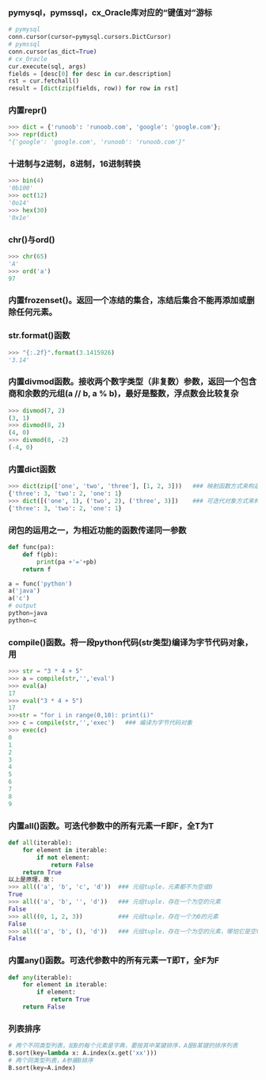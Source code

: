 ### pymysql，pymssql，cx_Oracle库对应的“键值对”游标
```python
# pymysql
conn.cursor(cursor=pymysql.cursors.DictCursor)
# pymssql
conn.cursor(as_dict=True)
# cx_Oracle
cur.execute(sql, args)
fields = [desc[0] for desc in cur.description]
rst = cur.fetchall()
result = [dict(zip(fields, row)) for row in rst]
```
### 内置repr()
```python
>>> dict = {'runoob': 'runoob.com', 'google': 'google.com'};
>>> repr(dict)
"{'google': 'google.com', 'runoob': 'runoob.com'}"
```
### 十进制与2进制，8进制，16进制转换
```python
>>> bin(4)
'0b100'
>>> oct(12)
'0o14'
>>> hex(30)
'0x1e'
```
### chr()与ord()
```python
>>> chr(65)
'A'
>>> ord('a')
97
```

### 内置frozenset()。返回一个冻结的集合，冻结后集合不能再添加或删除任何元素。

### str.format()函数
```python
>>> "{:.2f}".format(3.1415926)
'3.14'
```
### 内置divmod函数。接收两个数字类型（非复数）参数，返回一个包含商和余数的元组(a // b, a % b)，最好是整数，浮点数会比较复杂
```python
>>> divmod(7, 2)
(3, 1)
>>> divmod(8, 2)
(4, 0)
>>> divmod(8, -2)
(-4, 0)
```

### 内置dict函数
```python
>>> dict(zip(['one', 'two', 'three'], [1, 2, 3]))   ### 映射函数方式来构造字典
{'three': 3, 'two': 2, 'one': 1} 
>>> dict([('one', 1), ('two', 2), ('three', 3)])    ### 可迭代对象方式来构造字典,且每个元素只有两位数据
{'three': 3, 'two': 2, 'one': 1}
```

### 闭包的运用之一，为相近功能的函数传递同一参数
```python
def func(pa):
    def f(pb):
        print(pa +'='+pb)
    return f

a = func('python')
a('java')
a('c')
# output
python=java
python=c
```

### compile()函数。将一段python代码(str类型)编译为字节代码对象，用
```python
>>> str = "3 * 4 + 5"
>>> a = compile(str,'','eval')
>>> eval(a)
17
>>> eval("3 * 4 + 5")
17
>>>str = "for i in range(0,10): print(i)" 
>>> c = compile(str,'','exec')   ### 编译为字节代码对象 
>>> exec(c)
0
1
2
3
4
5
6
7
8
9
```

### 内置all()函数。可迭代参数中的所有元素一F即F，全T为T
```python
def all(iterable):
    for element in iterable:
        if not element:
            return False
    return True
以上是原理，故：
>>> all(('a', 'b', 'c', 'd'))  ### 元组tuple，元素都不为空或0
True
>>> all(('a', 'b', '', 'd'))   ### 元组tuple，存在一个为空的元素
False
>>> all((0, 1, 2, 3))          ### 元组tuple，存在一个为0的元素
False
>>> all(('a', 'b', (), 'd'))   ### 元组tuple，存在一个为空的元素，哪怕它是空tuple
False
```

### 内置any()函数。可迭代参数中的所有元素一T即T，全F为F
```python
def any(iterable):
    for element in iterable:
        if element:
            return True
    return False
```

### 列表排序
```python
# 两个不同类型列表，如B的每个元素是字典，要按其中某键排序，A是B某键的排序列表
B.sort(key=lambda x: A.index(x.get('xx')))
# 两个同类型列表，A参展B排序
B.sort(key=A.index)
```